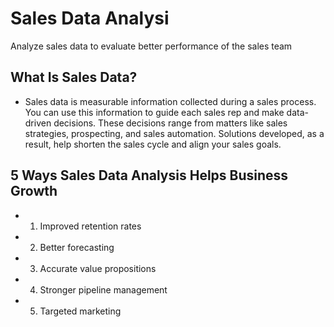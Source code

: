 # Sales Data Analysi
Analyze sales data to evaluate better performance of the sales team


## What Is Sales Data?
- Sales data is measurable information collected during a sales process. You can use this information to guide each sales rep and make data-driven decisions. These decisions range from matters like sales strategies, prospecting, and sales automation. Solutions developed, as a result, help shorten the sales cycle and align your sales goals. 


## 5 Ways Sales Data Analysis Helps Business Growth

- 1. Improved retention rates

- 2. Better forecasting

- 3. Accurate value propositions

- 4. Stronger pipeline management

- 5. Targeted marketing
